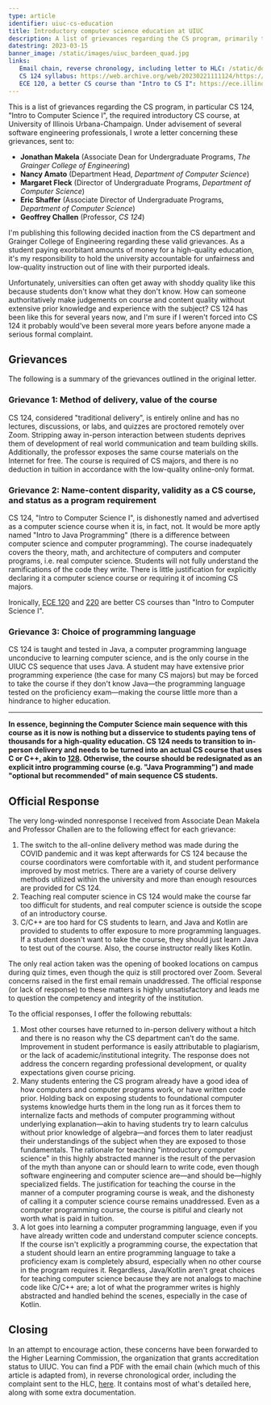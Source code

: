 ```yaml
---
type: article
identifier: uiuc-cs-education
title: Introductory computer science education at UIUC
description: A list of grievances regarding the CS program, primarily the introductory course, CS 124, at University of Illinois Urbana-Champaign.
datestring: 2023-03-15
banner_image: /static/images/uiuc_bardeen_quad.jpg
links:
   Email chain, reverse chronology, including letter to HLC: /static/documents/uiuc-cs-complaints.pdf
   CS 124 syllabus: https://web.archive.org/web/20230221111124/https://www.cs124.org/syllabus/Spring2023
   ECE 120, a better CS course than "Intro to CS I": https://ece.illinois.edu/academics/courses/ece120
---
```


This is a list of grievances regarding the CS program, in particular CS 124,
"Intro to Computer Science I", the required introductory CS course, at
University of Illinois Urbana-Champaign. Under advisement of several software
engineering professionals, I wrote a letter concerning these grievances, sent
to:

- **Jonathan Makela** (Associate Dean for Undergraduate Programs, *The Grainger College of Engineering*)
- **Nancy Amato** (Department Head, *Department of Computer Science*)
- **Margaret Fleck** (Director of Undergraduate Programs, *Department of Computer Science*)
- **Eric Shaffer** (Associate Director of Undergraduate Programs, *Department of Computer Science*)
- **Geoffrey Challen** (Professor, *CS 124*)

I'm publishing this following decided inaction from the CS department and
Grainger College of Engineering regarding these valid grievances. As a student
paying exorbitant amounts of money for a high-quality education, it's my
responsibility to hold the university accountable for unfairness and
low-quality instruction out of line with their purported ideals.

<figcaption>Unfortunately, universities can often get away with shoddy quality
like this because students don't know what they don't know. How can someone
authoritatively make judgements on course and content quality without extensive
prior knowledge and experience with the subject? CS 124 has been like this for
several years now, and I'm sure if I weren't forced into CS 124 it probably
would've been several more years before anyone made a serious formal
complaint.</figcaption>

## Grievances

The following is a summary of the grievances outlined in the original letter.

### Grievance 1: Method of delivery, value of the course

CS 124, considered "traditional delivery", is entirely online and has no
lectures, discussions, or labs, and quizzes are proctored remotely over Zoom.
Stripping away in-person interaction between students deprives them of
development of real world communication and team building skills. Additionally,
the professor exposes the same course materials on the Internet for free. The
course is required of CS majors, and there is no deduction in tuition in
accordance with the low-quality online-only format.

### Grievance 2: Name-content disparity, validity as a CS course, and status as a program requirement

CS 124, "Intro to Computer Science I", is dishonestly named and advertised as a
computer science course when it is, in fact, not. It would be more aptly named
"Intro to Java Programming" (there is a difference between computer science and
computer programming). The course inadequately covers the theory, math, and
architecture of computers and computer programs, i.e. real computer science.
Students will not fully understand the ramifications of the code they write.
There is little justification for explicitly declaring it a computer science
course or requiring it of incoming CS majors.

<figcaption>Ironically,
<a href="https://courses.illinois.edu/schedule/2023/fall/ECE/120">ECE 120</a> and
<a href="https://courses.illinois.edu/schedule/2023/fall/ECE/220">220</a> are better CS
courses than "Intro to Computer Science I".</figcaption>

### Grievance 3: Choice of programming language

CS 124 is taught and tested in Java, a computer programming language
unconducive to learning computer science, and is the only course in the UIUC CS
sequence that uses Java. A student may have extensive prior programming
experience (the case for many CS majors) but may be forced to take the course
if they don't know Java—the programming language tested on the proficiency
exam—making the course little more than a hindrance to higher education.

---

**In essence, beginning the Computer Science main sequence with this course as
it is now is nothing but a disservice to students paying tens of thousands for
a high-quality education. CS 124 needs to transition to in-person delivery and
needs to be turned into an actual CS course that uses C or C++, akin to
[128](https://courses.illinois.edu/schedule/2023/fall/CS/128).  Otherwise, the
course should be redesignated as an explicit intro programming course (e.g.
"Java Programming") and made "optional but recommended" of main sequence CS
students.**

## Official Response

The very long-winded nonresponse I received from Associate Dean Makela and
Professor Challen are to the following effect for each grievance:

1. The switch to the all-online delivery method was made during the COVID
   pandemic and it was kept afterwards for CS 124 because the course
   coordinators were comfortable with it, and student performance improved by
   most metrics. There are a variety of course delivery methods utilized within
   the university and more than enough resources are provided for CS 124.
2. Teaching real computer science in CS 124 would make the course far too
   difficult for students, and real computer science is outside the scope of an
   introductory course.
3. C/C++ are too hard for CS students to learn, and Java and Kotlin are
   provided to students to offer exposure to more programming languages. If a
   student doesn't want to take the course, they should just learn Java to test
   out of the course. Also, the course instructor really likes Kotlin.

The only real action taken was the opening of booked locations on campus during
quiz times, even though the quiz is still proctored over Zoom.  Several
concerns raised in the first email remain unaddressed.  The official response
(or lack of response) to these matters is highly unsatisfactory and leads me to
question the competency and integrity of the institution.

To the official responses, I offer the following rebuttals:

1. Most other courses have returned to in-person delivery without a hitch and
   there is no reason why the CS department can't do the same.  Improvement in
   student performance is easily attributable to plagiarism, or the lack of
   academic/institutional integrity. The response does not address the concern
   regarding professional development, or quality expectations given course
   pricing.
2. Many students entering the CS program already have a good idea of how
   computers and computer programs work, or have written code prior. Holding
   back on exposing students to foundational computer systems knowledge hurts
   them in the long run as it forces them to internalize facts and methods of
   computer programming without underlying explanation—akin to having students
   try to learn calculus without prior knowledge of algebra—and forces them to
   later readjust their understandings of the subject when they are exposed to
   those fundamentals. The rationale for teaching "introductory computer
   science" in this highly abstracted manner is the result of the pervasion of
   the myth than anyone can or should learn to write code, even though software
   engineering and computer science are—and should be—highly specialized
   fields. The justification for teaching the course in the manner of a
   computer programing course is weak, and the dishonesty of calling it a
   computer science course remains unaddressed. Even as a computer programming
   course, the course is pitiful and clearly not worth what is paid in tuition.
3. A lot goes into learning a computer programming language, even if you have
   already written code and understand computer science concepts. If the course
   isn't explicitly a programming course, the expectation that a student should
   learn an entire programming language to take a proficiency exam is
   completely absurd, especially when no other course in the program requires
   it. Regardless, Java/Kotlin aren't great choices for teaching computer
   science because they are not analogs to machine code like C/C++ are; a lot
   of what the programmer writes is highly abstracted and handled behind the
   scenes, especially in the case of Kotlin.

## Closing

In an attempt to encourage action, these concerns have been forwarded to the
Higher Learning Commission, the organization that grants accreditation status
to UIUC. You can find a PDF with the email chain (which much of this article is
adapted from), in reverse chronological order, including the complaint sent to
the HLC, [here](/static/documents/uiuc-cs-complaints.pdf). It contains most of
what's detailed here, along with some extra documentation.


